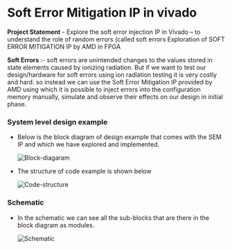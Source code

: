 # Soft Error Mitigation IP in vivado 

**Project Statement** - Explore the soft error injection IP in Vivado – to understand the role of random errors (called soft errors
Exploration of SOFT ERROR MITIGATION IP by AMD in FPGA

 **Soft Errors** :- soft errors are unintended changes to the values stored in state elements caused by ionizing radiation.
 But if we want to test our design/hardware for soft errors using ion radiation testing it is very costly and hard. so instead we can use the Soft Error Mitigation IP provided by AMD using which it is possible to inject errors into the configuration memory manually, simulate and observe their effects on our design in initial phase.

 ### System level design example

- Below is the block diagram of design example that comes with the SEM IP and which we have explored and implemented.


  ![Block-diagaram](https://github.com/dillibabuporlapothula/VL505_FPGA_PROJECT/assets/141803312/69dc9b24-6dcd-4692-b4cc-b9cefe5d67e3)



 - The structure of code example is shown below



   ![Code-structure](https://github.com/dillibabuporlapothula/VL505_FPGA_PROJECT/assets/141803312/5410c2cd-381f-41d5-a7e5-451d300aeaaa)



 
  ### Schematic
  - In the schematic we can see all the sub-blocks that are there in the block diagram as modules.



    ![Schematic](https://github.com/dillibabuporlapothula/VL505_FPGA_PROJECT/assets/141803312/29891cd0-7b13-4be0-8c36-65b5a38d7849)


    

